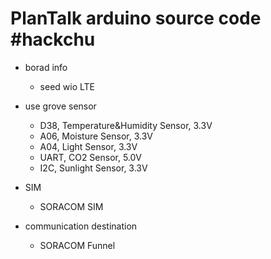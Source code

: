 # PlanTalk arduino source code #hackchu
* borad info
    * seed wio LTE

* use grove sensor
    * D38, Temperature&Humidity Sensor, 3.3V
    * A06, Moisture Sensor, 3.3V
    * A04, Light Sensor, 3.3V
    * UART, CO2 Sensor, 5.0V
    * I2C, Sunlight Sensor, 3.3V

* SIM
    * SORACOM SIM

* communication destination
    * SORACOM Funnel

